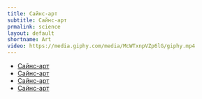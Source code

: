 ```yaml
---
title: Сайнс-арт
subtitle: Сайнс-арт
prmalink: science
layout: default
shortname: Art
video: https://media.giphy.com/media/McWTxnpVZp6lG/giphy.mp4
---
```


+ [Сайнс-арт](art)
+ [Сайнс-арт](art)
+ [Сайнс-арт](art)
+ [Сайнс-арт](art)
